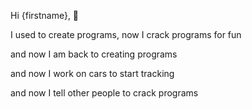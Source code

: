 Hi {firstname}, 👻

I used to create programs, now I crack programs for fun

and now I am back to creating programs

and now I work on cars to start tracking

and now I tell other people to crack programs
